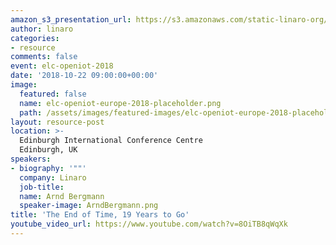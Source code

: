 ```yaml
---
amazon_s3_presentation_url: https://s3.amazonaws.com/static-linaro-org/event-resources/elc-openiot-2018/elc-openiot-2018-the-end-of-time-19-years-to-go.pdf
author: linaro
categories:
- resource
comments: false
event: elc-openiot-2018
date: '2018-10-22 09:00:00+00:00'
image:
  featured: false
  name: elc-openiot-europe-2018-placeholder.png
  path: /assets/images/featured-images/elc-openiot-europe-2018-placeholder.png
layout: resource-post
location: >-
  Edinburgh International Conference Centre
  Edinburgh, UK
speakers:
- biography: '""'
  company: Linaro
  job-title: 
  name: Arnd Bergmann
  speaker-image: ArndBergmann.png
title: 'The End of Time, 19 Years to Go'
youtube_video_url: https://www.youtube.com/watch?v=8OiTB8qWqXk
---
```

